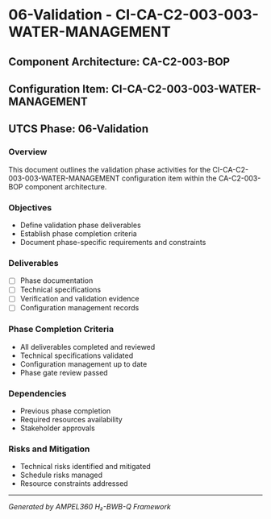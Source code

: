# 06-Validation - CI-CA-C2-003-003-WATER-MANAGEMENT

## Component Architecture: CA-C2-003-BOP
## Configuration Item: CI-CA-C2-003-003-WATER-MANAGEMENT
## UTCS Phase: 06-Validation

### Overview
This document outlines the validation phase activities for the CI-CA-C2-003-003-WATER-MANAGEMENT configuration item within the CA-C2-003-BOP component architecture.

### Objectives
- Define validation phase deliverables
- Establish phase completion criteria
- Document phase-specific requirements and constraints

### Deliverables
- [ ] Phase documentation
- [ ] Technical specifications
- [ ] Verification and validation evidence
- [ ] Configuration management records

### Phase Completion Criteria
- All deliverables completed and reviewed
- Technical specifications validated
- Configuration management up to date
- Phase gate review passed

### Dependencies
- Previous phase completion
- Required resources availability
- Stakeholder approvals

### Risks and Mitigation
- Technical risks identified and mitigated
- Schedule risks managed
- Resource constraints addressed

---
*Generated by AMPEL360 H₂-BWB-Q Framework*
